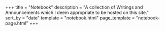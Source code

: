 +++
title = "Notebook"
description = "A collection of Writings and Announcements which I deem appropriate to be hosted on this site."
sort_by = "date"
template = "notebook.html"
page_template = "notebook-page.html"
+++